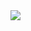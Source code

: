 <picture>
  <source
    srcset="https://github-readme-stats.vercel.app/api?username=1luminal&show_icons=true&hide=commits&theme=radical"
    media="(prefers-color-scheme: dark)"
  />
  <source
    srcset="https://github-readme-stats.vercel.app/api?username=1luminal&show_icons=true&hide=commits"
    media="(prefers-color-scheme: light), (prefers-color-scheme: no-preference)"
  />
  <img src="https://github-readme-stats.vercel.app/api?username=1luminal&show_icons=true&hide=commits" />
</picture>

<!--
**1luminal/1luminal** is a ✨ _special_ ✨ repository because its `README.md` (this file) appears on your GitHub profile.

Here are some ideas to get you started:

- 🔭 I’m currently working on ...
- 🌱 I’m currently learning ...
- 👯 I’m looking to collaborate on ...
- 🤔 I’m looking for help with ...
- 💬 Ask me about ...
- 📫 How to reach me: ...
- 😄 Pronouns: ...
- ⚡ Fun fact: ...
-->
